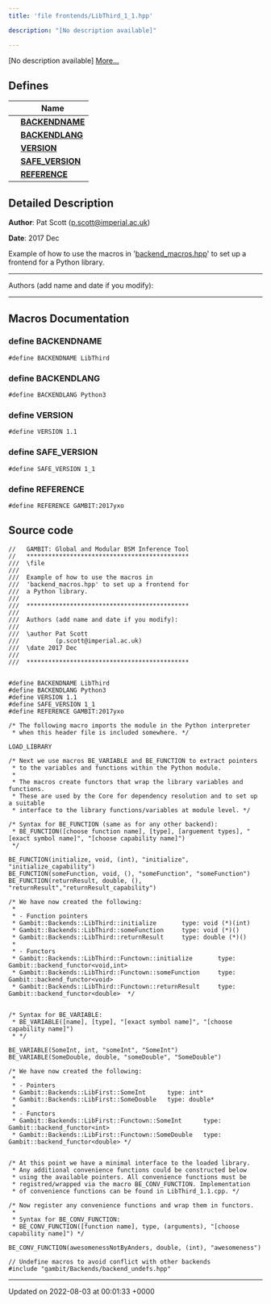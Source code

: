```yaml
---
title: 'file frontends/LibThird_1_1.hpp'

description: "[No description available]"

---
```







[No description available] [More...](#detailed-description)

## Defines

|                | Name           |
| -------------- | -------------- |
|  | **[BACKENDNAME](/documentation/code/main/files/libthird__1__1_8hpp/#define-backendname)**  |
|  | **[BACKENDLANG](/documentation/code/main/files/libthird__1__1_8hpp/#define-backendlang)**  |
|  | **[VERSION](/documentation/code/main/files/libthird__1__1_8hpp/#define-version)**  |
|  | **[SAFE_VERSION](/documentation/code/main/files/libthird__1__1_8hpp/#define-safe-version)**  |
|  | **[REFERENCE](/documentation/code/main/files/libthird__1__1_8hpp/#define-reference)**  |

## Detailed Description


**Author**: Pat Scott ([p.scott@imperial.ac.uk](mailto:p.scott@imperial.ac.uk)) 

**Date**: 2017 Dec

Example of how to use the macros in '[backend_macros.hpp](/documentation/code/main/files/backend__macros_8hpp/#file-backend-macros.hpp)' to set up a frontend for a Python library.



------------------

Authors (add name and date if you modify):



------------------




## Macros Documentation

### define BACKENDNAME

```
#define BACKENDNAME LibThird
```


### define BACKENDLANG

```
#define BACKENDLANG Python3
```


### define VERSION

```
#define VERSION 1.1
```


### define SAFE_VERSION

```
#define SAFE_VERSION 1_1
```


### define REFERENCE

```
#define REFERENCE GAMBIT:2017yxo
```


## Source code

```
//   GAMBIT: Global and Modular BSM Inference Tool
//   *********************************************
///  \file
///
///  Example of how to use the macros in
///  'backend_macros.hpp' to set up a frontend for
///  a Python library.
///
///  *********************************************
///
///  Authors (add name and date if you modify):
///
///  \author Pat Scott
///          (p.scott@imperial.ac.uk)
///  \date 2017 Dec
///
///  *********************************************


#define BACKENDNAME LibThird
#define BACKENDLANG Python3
#define VERSION 1.1
#define SAFE_VERSION 1_1
#define REFERENCE GAMBIT:2017yxo

/* The following macro imports the module in the Python interpreter
 * when this header file is included somewhere. */

LOAD_LIBRARY

/* Next we use macros BE_VARIABLE and BE_FUNCTION to extract pointers
 * to the variables and functions within the Python module.
 *
 * The macros create functors that wrap the library variables and functions.
 * These are used by the Core for dependency resolution and to set up a suitable
 * interface to the library functions/variables at module level. */

/* Syntax for BE_FUNCTION (same as for any other backend):
 * BE_FUNCTION([choose function name], [type], [arguement types], "[exact symbol name]", "[choose capability name]")
 */

BE_FUNCTION(initialize, void, (int), "initialize", "initialize_capability")
BE_FUNCTION(someFunction, void, (), "someFunction", "someFunction")
BE_FUNCTION(returnResult, double, (), "returnResult","returnResult_capability")

/* We have now created the following:
 *
 * - Function pointers
 * Gambit::Backends::LibThird::initialize       type: void (*)(int)
 * Gambit::Backends::LibThird::someFunction     type: void (*)()
 * Gambit::Backends::LibThird::returnResult     type: double (*)()
 *
 * - Functors
 * Gambit::Backends::LibThird::Functown::initialize       type: Gambit::backend_functor<void,int>
 * Gambit::Backends::LibThird::Functown::someFunction     type: Gambit::backend_functor<void>
 * Gambit::Backends::LibThird::Functown::returnResult     type: Gambit::backend_functor<double>  */


/* Syntax for BE_VARIABLE:
 * BE_VARIABLE([name], [type], "[exact symbol name]", "[choose capability name]")
 * */

BE_VARIABLE(SomeInt, int, "someInt", "SomeInt")
BE_VARIABLE(SomeDouble, double, "someDouble", "SomeDouble")

/* We have now created the following:
 *
 * - Pointers
 * Gambit::Backends::LibFirst::SomeInt      type: int*
 * Gambit::Backends::LibFirst::SomeDouble   type: double*
 *
 * - Functors
 * Gambit::Backends::LibFirst::Functown::SomeInt      type: Gambit::backend_functor<int>
 * Gambit::Backends::LibFirst::Functown::SomeDouble   type: Gambit::backend_functor<double> */


/* At this point we have a minimal interface to the loaded library.
 * Any additional convenience functions could be constructed below
 * using the available pointers. All convenience functions must be
 * registred/wrapped via the macro BE_CONV_FUNCTION. Implementation
 * of convenience functions can be found in LibThird_1.1.cpp. */

/* Now register any convenience functions and wrap them in functors.
 *
 * Syntax for BE_CONV_FUNCTION:
 * BE_CONV_FUNCTION([function name], type, (arguments), "[choose capability name]") */

BE_CONV_FUNCTION(awesomenessNotByAnders, double, (int), "awesomeness")

// Undefine macros to avoid conflict with other backends
#include "gambit/Backends/backend_undefs.hpp"
```


-------------------------------

Updated on 2022-08-03 at 00:01:33 +0000
